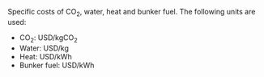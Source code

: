 Specific costs of CO<sub>2</sub>, water, heat and bunker fuel. The following units are used:

- CO<sub>2</sub>: USD/kgCO<sub>2</sub>
- Water: USD/kg
- Heat: USD/kWh
- Bunker fuel: USD/kWh
